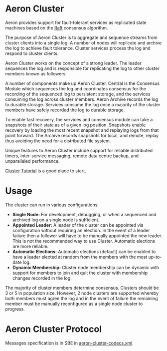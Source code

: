 Aeron Cluster
===

Aeron provides support for fault-tolerant services as replicated state machines based on the 
[Raft](https://raft.github.io/) consensus algorithm.

The purpose of Aeron Cluster is to aggregate and sequence streams from cluster clients into a single log. A number of
nodes will replicate and archive the log to achieve fault tolerance. Cluster services process the log and respond
to cluster clients.

Aeron Cluster works on the concept of a strong leader. The leader sequences the log and is responsible for replicating
the log to other cluster members known as followers.

A number of components make up Aeron Cluster. Central is the Consensus Module which sequences the log and
coordinates consensus for the recording of the sequenced log to persistent storage, and the services consuming the log
across cluster members. Aeron Archive records the log to durable storage. Services consume the log once a majority of
the cluster members have safely recorded the log to durable storage.

To enable fast recovery, the services and consensus module can take a snapshots of their state as of a given log
position. Snapshots enable recovery by loading the most recent snapshot and replaying logs from that point forward.
The Archive records snapshots for local, and remote, replay thus avoiding the need for a distributed
file system.

Unique features to Aeron Cluster include support for reliable distributed timers, inter-service messaging, remote data
centre backup, and unparalleled performance.

[Cluster Tutorial](https://github.com/real-logic/aeron/wiki/Cluster-Tutorial) is a good place to start.

Usage
=====

The cluster can run in various configurations:

 - **Single Node:** For development, debugging, or when a sequenced and archived log on a single node is sufficient.
 - **Appointed Leader:** A leader of the cluster can be appointed via configuration without requiring an election.
    In the event of a leader failure then a follower will have to be manually appointed the new leader. This is not the
    recommended way to use Cluster. Automatic elections are more reliable.
 - **Automatic Elections:** Automatic elections (default) can be enabled to have a leader elected at random from the
    members with the most up-to-date log.
 - **Dynamic Membership:** Cluster node membership can be dynamic with support for members to join and quit the cluster
    with membership changes recorded in the log.
       
The majority of cluster members determine consensus. Clusters should be 3 or 5 in population size. However, 2 node
clusters are supported whereby both members must agree the log and in the event of failure the remaining member must be
manually reconfigured as a single node cluster to progress.

Aeron Cluster Protocol
=====

Messages specification is in SBE in [aeron-cluster-codecs.xml](https://github.com/real-logic/aeron/blob/master/aeron-cluster/src/main/resources/cluster/aeron-cluster-codecs.xml).
